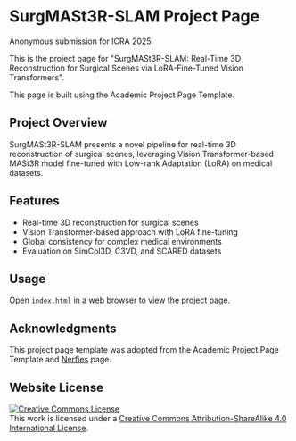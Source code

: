 # SurgMASt3R-SLAM Project Page

Anonymous submission for ICRA 2025.

This is the project page for "SurgMASt3R-SLAM: Real-Time 3D Reconstruction for Surgical Scenes via LoRA-Fine-Tuned Vision Transformers".

This page is built using the Academic Project Page Template.

## Project Overview

SurgMASt3R-SLAM presents a novel pipeline for real-time 3D reconstruction of surgical scenes, leveraging Vision Transformer-based MASt3R model fine-tuned with Low-rank Adaptation (LoRA) on medical datasets.

## Features

- Real-time 3D reconstruction for surgical scenes
- Vision Transformer-based approach with LoRA fine-tuning
- Global consistency for complex medical environments
- Evaluation on SimCol3D, C3VD, and SCARED datasets

## Usage

Open `index.html` in a web browser to view the project page.

## Acknowledgments
This project page template was adopted from the Academic Project Page Template and [Nerfies](https://nerfies.github.io/) page.

## Website License
<a rel="license" href="http://creativecommons.org/licenses/by-sa/4.0/"><img alt="Creative Commons License" style="border-width:0" src="https://i.creativecommons.org/l/by-sa/4.0/88x31.png" /></a><br />This work is licensed under a <a rel="license" href="http://creativecommons.org/licenses/by-sa/4.0/">Creative Commons Attribution-ShareAlike 4.0 International License</a>.
